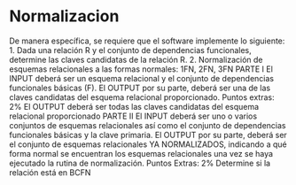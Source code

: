 Normalizacion
=============

De manera específica, se requiere que el software implemente lo siguiente: 1.	Dada una relación R y el conjunto de dependencias funcionales, determine las claves candidatas de la relación R.  2.	Normalización de esquemas relacionales a las formas normales: 1FN, 2FN, 3FN PARTE I El INPUT deberá ser un esquema relacional y el conjunto de dependencias funcionales básicas (F). El OUTPUT por su parte, deberá ser una de las claves candidatas del esquema relacional proporcionado. Puntos extras: 2% El OUTPUT deberá ser todas las claves candidatas del esquema relacional proporcionado PARTE II El INPUT deberá ser uno o varios conjuntos de esquemas relacionales así como el conjunto de dependencias funcionales básicas y la clave primaria. El OUTPUT por su parte, deberá ser el conjunto de esquemas relacionales YA NORMALIZADOS, indicando a qué forma normal se encuentran los esquemas relacionales una vez se haya ejecutado la rutina de normalización. Puntos Extras: 2% Determine si la relación está en BCFN
